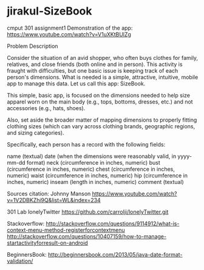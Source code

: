 # jirakul-SizeBook
cmput 301 assignment1
Demonstration of the app: https://www.youtube.com/watch?v=V1uXKtBUlZg

Problem Description

Consider the situation of an avid shopper, who often buys clothes for family, relatives, and close friends (both online and in person). This activity is fraught with difficulties, but one basic issue is keeping track of each person's dimensions. What is needed is a simple, attractive, intuitive, mobile app to manage this data. Let us call this app: SizeBook.

This simple, basic app, is focused on the dimensions needed to help size apparel worn on the main body (e.g., tops, bottoms, dresses, etc.) and not accessories (e.g., hats, shoes).

Also, set aside the broader matter of mapping dimensions to properly fitting clothing sizes (which can vary across clothing brands, geographic regions, and sizing categories).

Specifically, each person has a record with the following fields:

name (textual)
date (when the dimensions were reasonably valid, in yyyy-mm-dd format)
neck (circumference in inches, numeric)
bust (circumference in inches, numeric)
chest (circumference in inches, numeric)
waist (circumference in inches, numeric)
hip (circumference in inches, numeric)
inseam (length in inches, numeric)
comment (textual)

Sources citation:
Johnny Manson
https://www.youtube.com/watch?v=1V2DBKZhi9Q&list=WL&index=234

301 Lab lonelyTwitter
https://github.com/carrolji/lonelyTwitter.git

Stackoverflow:
http://stackoverflow.com/questions/9114912/what-is-context-menu-method-registerforcontextmenu
http://stackoverflow.com/questions/10407159/how-to-manage-startactivityforresult-on-android

BeginnersBook:
http://beginnersbook.com/2013/05/java-date-format-validation/
